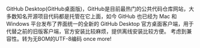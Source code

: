 GitHub Desktop(GitHub桌面版)，GitHub是目前最热门的公共代码仓库网站，大多数知名开源项目代码都是托管在它上面，如今 GitHub 也已经为 Mac 和 Windows 平台发布了界面统一的全新的 GitHub Desktop 官方桌面客户端，用于代替之前的旧版客户端，官方安装比较麻烦，提供离线安装比较方便。
考虑到兼容性。转为无BOM的UTF-8编码
once more!